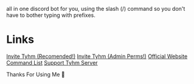 all in one discord bot for you, using the slash (/) command so you don't have to bother typing with prefixes.
# Links
[Invite Tyhm (Recomended!)](https://discord.com/oauth2/authorize?client_id=1068428081968197672&scope=bot&permissions=140392262782)
[Invite Tyhm (Admin Perms!)](https://discord.com/api/oauth2/authorize?client_id=1068428081968197672&permissions=8&scope=bot%20applications.commands)
[Official Website](https://tyhm.repl.co/)
[Command List](https://tyhm.repl.co/help/command.html)
[Support Tyhm Server](https://discord.gg/4RP5733Spx)

Thanks For Using Me 💖

